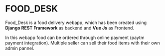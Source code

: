 # FOOD_DESK

Food_Desk is a food delivery webapp, which has been created using <b>Django REST Framework</b> as backend and <b>Vue Js</b> as Frontend.

In this webapp food can be ordered through online payment (paytm payment integration). Multiple seller can sell their food items with their own admin pannel.
